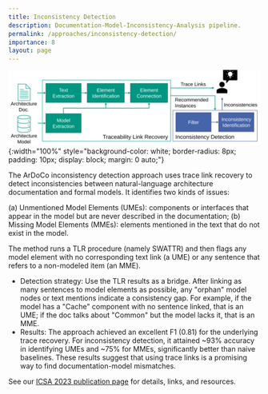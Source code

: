 ```yaml
---
title: Inconsistency Detection
description: Documentation-Model-Inconsistency-Analysis pipeline.
permalink: /approaches/inconsistency-detection/
importance: 8
layout: page
---
```


![Approach Overview](/assets/img/approach_overview_icsa23.svg){:width="100%" style="background-color: white; border-radius: 8px; padding: 10px; display: block; margin: 0 auto;"}

The ArDoCo inconsistency detection approach uses trace link recovery to detect inconsistencies between natural-language architecture documentation and formal models.
It identifies two kinds of issues:

(a) Unmentioned Model Elements (UMEs): components or interfaces that appear in the model but are never described in the documentation;
(b) Missing Model Elements (MMEs): elements mentioned in the text that do not exist in the model.

The method runs a TLR procedure (namely SWATTR) and then flags any model element with no corresponding text link (a UME) or any sentence that refers to a non-modeled item (an MME).
* Detection strategy: Use the TLR results as a bridge. After linking as many sentences to model elements as possible, any "orphan" model nodes or text mentions indicate a consistency gap. For example, if the model has a "Cache" component with no sentence linked, that is an UME; if the doc talks about "Common" but the model lacks it, that is an MME.
* Results: The approach achieved an excellent F1 (0.81) for the underlying trace recovery. For inconsistency detection, it attained ~93% accuracy in identifying UMEs and ~75% for MMEs, significantly better than naive baselines. These results suggest that using trace links is a promising way to find documentation-model mismatches.

See our [ICSA 2023 publication page](/c/icsa23) for details, links, and resources.

